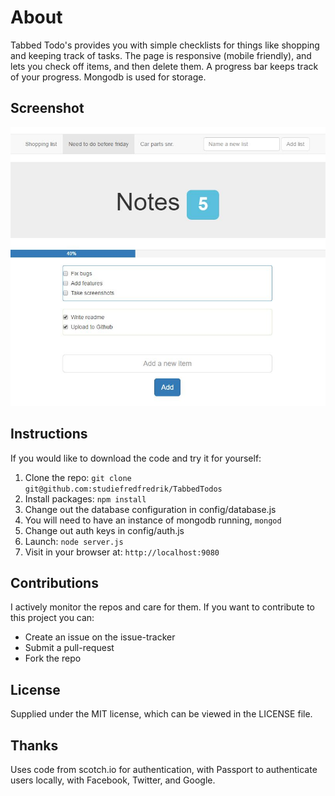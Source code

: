 # About
Tabbed Todo's provides you with simple checklists for things like shopping and keeping track of tasks.
The page is responsive (mobile friendly), and lets you check off items, and then delete them.
A progress bar keeps track of your progress. Mongodb is used for storage.

## Screenshot
![screenshot of Tabbed Todo's](https://github.com/studiefredfredrik/TabbedTodos/blob/master/screenshots/screenshot1.JPG?raw=true)

## Instructions
If you would like to download the code and try it for yourself:

1. Clone the repo: `git clone git@github.com:studiefredfredrik/TabbedTodos`
2. Install packages: `npm install`
3. Change out the database configuration in config/database.js
4. You will need to have an instance of mongodb running, `mongod`
5. Change out auth keys in config/auth.js
6. Launch: `node server.js`
7. Visit in your browser at: `http://localhost:9080`

## Contributions
I actively monitor the repos and care for them. If you want to contribute to this project you can:
* Create an issue on the issue-tracker 
* Submit a pull-request 
* Fork the repo

## License
Supplied under the MIT license, which can be viewed in the LICENSE file.

## Thanks
Uses code from scotch.io for authentication, with Passport to authenticate users locally, with Facebook, Twitter, and Google.